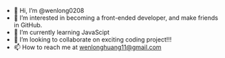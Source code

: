 - 👋 Hi, I’m @wenlong0208
- 👀 I’m interested in becoming a front-ended developer, and make friends in GitHub. 
- 🌱 I’m currently learning JavaScipt
- 💞️ I’m looking to collaborate on exciting coding project!!!
- 📫 How to reach me at wenlonghuang11@gmail.com

<!---
wenlong0208/wenlong0208 is a ✨ special ✨ repository because its `README.md` (this file) appears on your GitHub profile.
You can click the Preview link to take a look at your changes.
--->
